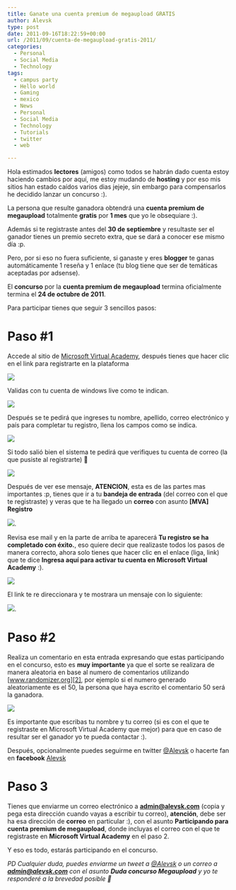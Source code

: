 ```yaml
---
title: Ganate una cuenta premium de megaupload GRATIS
author: Alevsk
type: post
date: 2011-09-16T18:22:59+00:00
url: /2011/09/cuenta-de-megaupload-gratis-2011/
categories:
  - Personal
  - Social Media
  - Technology
tags:
  - campus party
  - Hello world
  - Gaming
  - mexico
  - News
  - Personal
  - Social Media
  - Technology
  - Tutorials
  - twitter
  - web

---
```

Hola estimados **lectores** (amigos) como todos se habrán dado cuenta estoy haciendo cambios por aquí, me estoy mudando de **hosting** y por eso mis sitios han estado caídos varios dias jejeje, sin embargo para compensarlos he decidido lanzar un concurso :).

La persona que resulte ganadora obtendrá una **cuenta premium de megaupload** totalmente **gratis** por **1 mes** que yo le obsequiare :).

Además si te registraste antes del **30 de septiembre** y resultaste ser el ganador tienes un premio secreto extra, que se dará a conocer ese mismo día :p.

Pero, por si eso no fuera suficiente, si ganaste y eres **blogger** te ganas automáticamente 1 reseña y 1 enlace (tu blog tiene que ser de temáticas aceptadas por adsense).

El **concurso** por la **cuenta premium de megaupload** termina oficialmente termina el **24 de octubre de 2011**.

Para participar tienes que seguir 3 sencillos pasos:

# Paso #1

Accede al sitio de [Microsoft Virtual Academy][1], después tienes que hacer clic en el link para registrarte en la plataforma

[![](/images/Captura-de-pantalla-2011-09-16-a-las-12.38.41.png)](http://www.alevsk.com/2011/09/cuenta-de-megaupload-gratis-2011/captura-de-pantalla-2011-09-16-a-las-12-38-41/)

Validas con tu cuenta de windows live como te indican.

[![](/images/Captura-de-pantalla-2011-09-16-a-las-12.40.46.png)](http://www.alevsk.com/2011/09/cuenta-de-megaupload-gratis-2011/captura-de-pantalla-2011-09-16-a-las-12-40-46/)

Después se te pedirá que ingreses tu nombre, apellido, correo electrónico y país para completar tu registro, llena los campos como se indica.

[![](/images/Captura-de-pantalla-2011-09-16-a-las-12.43.14.png)](http://www.alevsk.com/2011/09/cuenta-de-megaupload-gratis-2011/captura-de-pantalla-2011-09-16-a-las-12-43-14/)

Si todo salió bien el sistema te pedirá que verifiques tu cuenta de correo (la que pusiste al registrarte) 🙂

[![](/images/Captura-de-pantalla-2011-09-16-a-las-12.45.02.png)](http://www.alevsk.com/2011/09/cuenta-de-megaupload-gratis-2011/captura-de-pantalla-2011-09-16-a-las-12-45-02/)

Después de ver ese mensaje, **ATENCION**, esta es de las partes mas importantes :p, tienes que ir a tu **bandeja de entrada** (del correo con el que te registraste) y veras que te ha llegado un **correo** con asunto **[MVA] Registro**

[![](/images/Captura-de-pantalla-2011-09-16-a-las-12.50.09.png)](http://www.alevsk.com/2011/09/cuenta-de-megaupload-gratis-2011/captura-de-pantalla-2011-09-16-a-las-12-50-09/).

Revisa ese mail y en la parte de arriba te aparecerá **Tu registro se ha completado con éxito.**, eso quiere decir que realizaste todos los pasos de manera correcto, ahora solo tienes que hacer clic en el enlace (liga, link) que te dice **Ingresa aquí para activar tu cuenta en Microsoft Virtual Academy** :).

[![](/images/Captura-de-pantalla-2011-09-16-a-las-12.58.17.png)](http://www.alevsk.com/2011/09/cuenta-de-megaupload-gratis-2011/captura-de-pantalla-2011-09-16-a-las-12-58-17/)

El link te re direccionara y te mostrara un mensaje con lo siguiente:

[![](/images/Captura-de-pantalla-2011-09-16-a-las-12.52.52.png)](http://www.alevsk.com/2011/09/cuenta-de-megaupload-gratis-2011/captura-de-pantalla-2011-09-16-a-las-12-52-52/).

# Paso #2

Realiza un comentario en esta entrada expresando que estas participando en el concurso, esto es **muy importante** ya que el sorte se realizara de manera aleatoria en base al numero de comentarios utilizando [www.randomizer.org][2], por ejemplo si el numero generado aleatoriamente es el 50, la persona que haya escrito el comentario 50 será la ganadora.

[![](/images/Captura-de-pantalla-2011-09-16-a-las-13.04.08.png)](http://www.alevsk.com/2011/09/cuenta-de-megaupload-gratis-2011/captura-de-pantalla-2011-09-16-a-las-13-04-08/)

Es importante que escribas tu nombre y tu correo (si es con el que te registraste en Microsoft Virtual Academy que mejor) para que en caso de resultar ser el ganador yo te pueda contactar :).

Después, opcionalmente puedes seguirme en twitter [@Alevsk][3] o hacerte fan en **facebook** [Alevsk][4]

# Paso 3

Tienes que enviarme un correo electrónico a **admin@alevsk.com** (copia y pega esta dirección cuando vayas a escribir tu correo), **atención**, debe ser ha esa dirección de **correo** en particular :), con el asunto **Participando para cuenta premium de megaupload**, donde incluyas el correo con el que te registraste en **Microsoft Virtual Academy** en el paso 2.

Y eso es todo, estarás participando en el concurso.

_PD Cualquier duda, puedes enviarme un tweet a [@Alevsk][3] o un correo a **admin@alevsk.com** con el asunto **Duda concurso Megaupload** y yo te responderé a la brevedad posible 🙂_

 [1]: http://www.microsoftvirtualacademy.com/Home.aspx
 [2]: http://www.randomizer.org/
 [3]: http://twitter.com/Alevsk
 [4]: https://www.facebook.com/pages/Blog-de-Alevsk/101808703206646